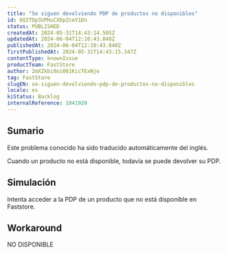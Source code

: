 ```yaml
---
title: "Se siguen devolviendo PDP de productos no disponibles"
id: 6Q2TOp3UPHuCXDpZceV1Dn
status: PUBLISHED
createdAt: 2024-05-31T14:43:14.505Z
updatedAt: 2024-06-04T12:10:43.840Z
publishedAt: 2024-06-04T12:10:43.840Z
firstPublishedAt: 2024-05-31T14:43:15.347Z
contentType: knownIssue
productTeam: FastStore
author: 2mXZkbi0oi061KicTExNjo
tag: FastStore
slugEN: se-siguen-devolviendo-pdp-de-productos-no-disponibles
locale: es
kiStatus: Backlog
internalReference: 1041920
---
```


## Sumario

<div class="alert alert-info">
  <p>Este problema conocido ha sido traducido automáticamente del inglés.</p>
</div>


Cuando un producto no está disponible, todavía se puede devolver su PDP.


##

## Simulación


Intenta acceder a la PDP de un producto que no está disponible en Faststore.



## Workaround


NO DISPONIBLE





